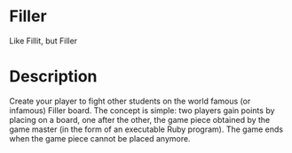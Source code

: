 # Filler
Like Fillit, but Filler


# Description
Create your player to fight other students on the world famous (or infamous) Filler board.
The concept is simple: two players gain points by placing on a board, one after the other, the game piece obtained by the game master (in the form of an executable Ruby program).
The game ends when the game piece cannot be placed anymore. 
